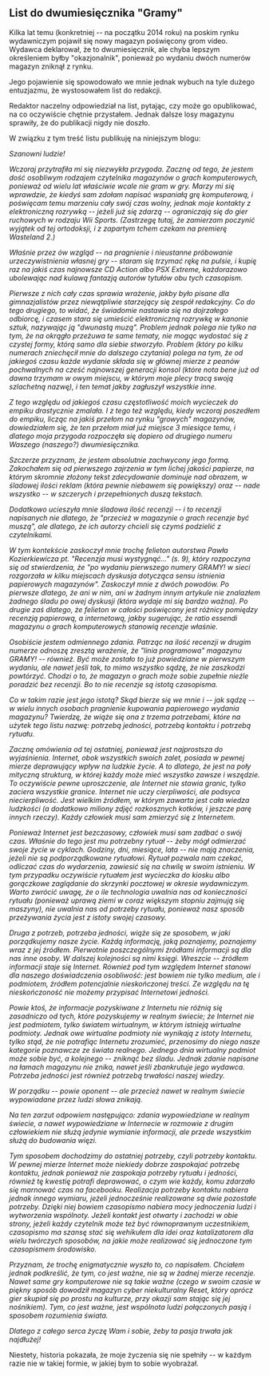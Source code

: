 ## List do dwumiesięcznika "Gramy"

Kilka lat temu (konkretniej
-- na początku 2014 roku)
na poskim rynku wydawniczym 
pojawił się nowy magazyn 
poświęcony grom video.
Wydawca deklarował, że to
dwumiesięcznik, ale chyba lepszym
określeniem byłby "okazjonalnik",
ponieważ po wydaniu dwóch numerów
magazyn zniknął z rynku.

Jego pojawienie się spowodowało
we mnie jednak wybuch na tyle
dużego entuzjazmu, że wystosowałem
list do redakcji.

Redaktor naczelny odpowiedział
na list, pytając, czy może go
opublikować, na co oczywiście
chętnie przystałem. Jednak dalsze
losy magazynu sprawiły, że do
publikacji nigdy nie doszło.

W związku z tym treść listu
publikuję na niniejszym blogu:

*Szanowni ludzie!*

*Wczoraj przytrafiła mi się 
niezwykła przygoda. Zacznę od 
tego, że jestem dość osobliwym 
rodzajem czytelnika magazynów 
o grach komputerowych, ponieważ 
od wielu lat właściwie wcale 
nie gram w gry.
Marzy mi się wprawdzie, że kiedyś
sam zdołam napisać wspaniałą grę
komputerową, i poświęcam temu 
marzeniu cały swój czas wolny, 
jednak moje kontakty 
z elektroniczną rozrywką 
-- jeżeli już się zdarzą --
ograniczają się do gier ruchowych
w rodzaju Wii Sports. (Zastrzegę
tutaj, że zamierzam poczynić
wyjątek od tej ortodoksji, 
i z zapartym tchem czekam na
premierę Wasteland 2.)*

*Właśnie przez ów wzgląd 
-- na pragnienie i nieustanne 
próbowanie urzeczywistnienia 
własnej gry -- staram się trzymać
rękę na pulsie, i kupię raz na 
jakiś czas najnowsze CD Action 
albo PSX Extreme, każdorazowo 
ubolewając nad kulawą fantazją 
autorów tytułów obu tych
czasopism.*

*Pierwsze z nich cały czas sprawia 
wrażenie, jakby było pisane dla
gimnazjalistów przez niewątpliwie 
starzejący się zespół redakcyjny. 
Co do tego drugiego, to widać, 
że świadomie nastawia się na 
dojrzałego odbiorcę, i czasem 
stara się umieścić elektroniczną 
rozrywkę w kanonie sztuk, 
nazywając ją "dwunastą muzą". 
Problem jednak polega nie tylko
na tym, że na okrągło przeżuwa 
te same tematy, nie mogąc wydostać się
z czystej formy, którą samo dla 
siebie stworzyło. Problem 
(który po kilku numerach 
zniechęcił mnie do dalszego 
czytania) polega na tym, że
od jakiegoś czasu każde wydanie 
składa się w głównej mierze 
z peanów pochwalnych na cześć 
najnowszej generacji konsol 
(które nota bene już od dawna 
trzymam w owym miejscu, w którym moje plecy tracą swoją
szlachetną nazwę), i ten temat 
jakby zagłuszył wszystkie inne.*

*Z tego względu od jakiegoś czasu 
częstotliwość moich wycieczek do
empiku drastycznie zmalała. 
I z tego też względu, kiedy 
wczoraj poszedłem do empiku, 
licząc na jakiś przełom na rynku 
"growych" magazynów, dowiedziałem 
się, że ten przełom miał już 
miejsce 3 miesiące temu, i dlatego 
moja przygoda rozpoczęła się 
dopiero od drugiego numeru Waszego
(naszego?) dwumiesięcznika.*

*Szczerze przyznam, że jestem 
absolutnie zachwycony jego formą.
Zakochałem się od pierwszego 
zajrzenia w tym lichej jakości 
papierze, na którym skromnie 
złożony tekst zdecydowanie 
dominuje nad obrazem, w
śladowej ilości reklam (która 
pewnie niebawem się powiększy) 
oraz -- nade wszystko -- 
w szczerych i przepełnionych 
duszą tekstach.*

*Dodatkowo ucieszyła mnie śladowa 
ilość recenzji -- i to recenzji
napisanych nie dlatego, że 
"przecież w magazynie o grach 
recenzje być muszą", ale dlatego, 
że ich autorzy chcieli się czymś 
podzielić z czytelnikami.*

*W tym kontekście zaskoczył mnie 
trochę felieton autorstwa Pawła
Kozierkiewicza pt. "Recenzja musi 
wystygnąć..." (s. 9), który
rozpoczyna się od stwierdzenia, 
że "po wydaniu pierwszego numery
GRAMY! w sieci rozgorzała w kilku 
miejscach dyskusja dotycząca sensu
istnienia papierowych magazynów". 
Zaskoczył mnie z dwóch powodów. 
Po pierwsze dlatego, że ani w nim,
ani w żadnym innym artykule nie
znalazłem żadnego śladu po owej 
dyskusji (która wydaje mi się 
bardzo ważna). Po drugie zaś 
dlatego, że felieton w całości 
poświęcony jest różnicy pomiędzy 
recenzją papierową, a internetową,
jakby sugerując, że ratio essendi 
magazynu o grach komputerowych 
stanowią recenzje właśnie.*

*Osobiście jestem odmiennego zdania. 
Patrząc na ilość recenzji w drugim
numerze odnoszę zresztą wrażenie, 
że "linia programowa" magazynu
GRAMY! -- również. Być może 
zostało to już powiedziane 
w pierwszym wydaniu, ale nawet 
jeśli tak, to mimo wszystko sądzę, 
że nie zaszkodzi powtórzyć. 
Chodzi o to, że magazyn o grach 
może sobie zupełnie nieźle
poradzić bez recenzji. 
Bo to nie recenzje są istotą 
czasopisma.*

*Co w takim razie jest jego istotą? 
Skąd bierze się we mnie i -- jak
sądzę -- w wielu innych osobach 
pragnienie kupowania papierowego
wydania magazynu? Twierdzę, 
że wiąże się ona z trzema potrzebami,
które na użytek tego listu nazwę: 
potrzebą jedności, potrzebą kontaktu
i potrzebą rytuału.*

*Zacznę omówienia od tej ostatniej, 
ponieważ jest najprostsza do
wyjaśnienia. Internet, obok 
wszystkich swoich zalet, posiada 
w pewnej mierze deprawujący wpływ 
na ludzkie życie. A to dlatego, 
że jest na poły mityczną strukturą,
w której każdy może mieć wszystko 
zawsze i wszędzie. To oczywiście 
pewne uproszczenie, ale Internet 
nie stawia granic, tylko zaciera 
wszystkie granice. Internet nie 
uczy cierpliwości, ale podsyca 
niecierpliwość. Jest wielkim 
źródłem, w którym zawarta jest
cała wiedza ludzkości (a dodatkowo
miliony zdjęć rozkosznych kotków,
i jeszcze parę innych rzeczy). 
Każdy człowiek musi sam zmierzyć
się z Internetem.*

*Ponieważ Internet jest bezczasowy,
człowiek musi sam zadbać o swój
czas. Właśnie do tego jest mu 
potrzebny rytuał -- żeby mógł 
odmierzać swoje życie w cyklach. 
Godziny, dni, miesiące, 
lata -- nie mają znaczenia, 
jeżeli nie są podporządkowane 
rytuałowi. Rytuał pozwala nam
czekać, odliczać czas do 
wydarzenia, zawiesić się 
na chwilę w swoim istnieniu. 
W tym przypadku oczywiście 
rytuałem jest wycieczka do
kiosku albo gorączkowe zaglądanie 
do skrzynki pocztowej w okresie
wydawniczym. Warto zwrócić uwagę, 
że o ile technologia uwalnia nas 
od konieczności rytuału (ponieważ 
uprawą ziemi w coraz większym 
stopniu zajmują się maszyny), 
nie uwalnia nas od potrzeby 
rytuału, ponieważ nasz sposób 
przeżywania życia jest z istoty 
swojej czasowy.*

*Druga z potrzeb, potrzeba jedności, 
wiąże się ze sposobem, w jaki
porządkujemy nasze życie. Każdą 
informację, jaką poznajemy, poznajemy
wraz z jej źródłem. Pierwotnie 
poszczególnymi źródłami informacji są
dla nas inne osoby. W dalszej kolejności są nimi księgi. Wreszcie --
źródłem informacji staje się 
Internet. Również pod tym względem
Internet stanowi dla naszego 
doświadczenia osobliwość: jest 
bowiem nie tylko medium, ale 
i podmiotem, źródłem potencjalnie 
nieskończonej treści. Ze względu
na tę nieskończoność nie możemy 
przypisać Internetowi jedności.*

*Powie ktoś, że informacje 
pozyskiwane z Internetu nie różnią
się zasadniczo od tych, które 
pozyskujemy w realnym świecie; 
że Internet nie jest podmiotem, 
tylko światem wirtualnym, w którym
istnieją wirtualne podmioty. 
Jednak owe wirtualne podmioty 
nie wynikają z istoty Internetu, 
tylko stąd, że nie potrafiąc 
Internetu zrozumieć, przenosimy 
do niego nasze kategorie poznawcze 
ze świata realnego.
Jednego dnia wirtualny podmiot 
może sobie być, a kolejnego -- zniknąć
bez śladu. Jednak zdanie napisane
na łamach magazynu nie znika, nawet
jeśli zbankrutuje jego wydawca. 
Potrzeba jedności jest również
potrzebą trwałości naszej wiedzy.*

*W porządku -- powie oponent -- ale
przecież nawet w realnym świecie
wypowiadane przez ludzi słowa 
znikają.*

*Na ten zarzut odpowiem następująco: 
zdania wypowiedziane w realnym
świecie, a nawet wypowiedziane 
w Internecie w rozmowie z drugim
człowiekiem nie służą jedynie 
wymianie informacji, ale przede
wszystkim służą do budowania więzi.*

*Tym sposobem dochodzimy 
do ostatniej potrzeby, czyli 
potrzeby kontaktu. W pewnej mierze
Internet może niekiedy dobrze 
zaspokajać potrzebę kontaktu, 
jednak ponieważ nie zaspokaja 
potrzeby rytuału i jedności, 
również tę kwestię potrafi 
deprawować, o czym wie każdy,
komu zdarzało się marnować czas 
na facebooku. Realizacja potrzeby
kontaktu nabiera jednak innego 
wymiaru, jeżeli jednocześnie
realizowane są dwie pozostałe 
potrzeby. Dzięki niej bowiem 
czasopismo nabiera mocy jednoczenia 
ludzi i wytworzenia wspólnoty. 
Jeżeli kontakt jest otwarty i 
zachodzi w obie strony, jeżeli 
każdy czytelnik może też
być równoprawnym uczestnikiem, 
czasopismo ma szansę stać się 
wehikułem dla idei oraz 
katalizatorem dla wielu twórczych 
sposobów, na jakie może realizować
się jednoczone tym czasopismem 
środowisko.*

*Przyznam, że trochę enigmatycznie 
wyszło to, co napisałem. Chciałem
jednak podkreślić, że tym, co jest
ważne, nie są w żadnej mierze
recenzje. Nawet same gry 
komputerowe nie są takie ważne 
(czego w swoim czasie w piękny 
sposób dowodził magazyn cyber 
niekulturalny Reset,
który oprócz gier skupiał się po 
prostu na kulturze, przy okazji 
sam stając się jej nośnikiem). 
Tym, co jest ważne, jest wspólnota
ludzi połączonych pasją 
i sposobem rozumienia świata.*

*Dlatego z całego serca życzę Wam
i sobie, żeby ta pasja trwała
jak najdłużej!*

Niestety, historia pokazała, że
moje życzenia się nie spełniły
-- w każdym razie nie w takiej
formie, w jakiej bym to sobie
wyobrażał.
